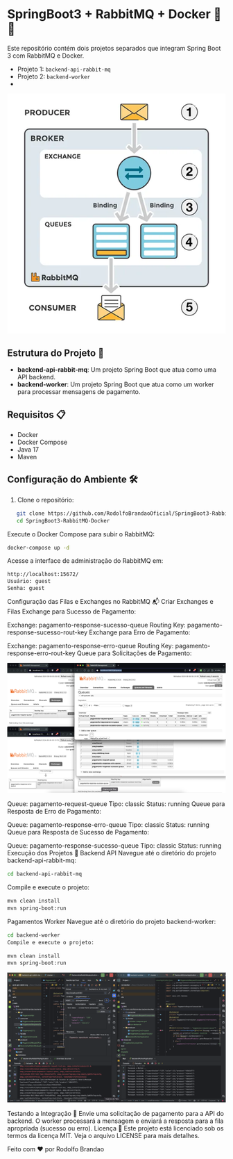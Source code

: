 # SpringBoot3 + RabbitMQ + Docker 🐳🚀

Este repositório contém dois projetos separados que integram Spring Boot 3 com RabbitMQ e Docker. 

- Projeto 1: `backend-api-rabbit-mq`
- Projeto 2: `backend-worker`
- 
<div align="center">
<img src="https://github.com/RodolfoBrandaoOficial/SpringBoot3-RabbitMQ-Docker/blob/main/srcGitHub/exemploExchanges.png?raw=true" width="700px" />
</div>

## Estrutura do Projeto 📂

- **backend-api-rabbit-mq**: Um projeto Spring Boot que atua como uma API backend.
- **backend-worker**: Um projeto Spring Boot que atua como um worker para processar mensagens de pagamento.

## Requisitos 📋

- Docker
- Docker Compose
- Java 17
- Maven

## Configuração do Ambiente 🛠️

1. Clone o repositório:
```bash
   git clone https://github.com/RodolfoBrandaoOficial/SpringBoot3-RabbitMQ-Docker.git
   cd SpringBoot3-RabbitMQ-Docker
```
Execute o Docker Compose para subir o RabbitMQ:

```bash
docker-compose up -d
```
Acesse a interface de administração do RabbitMQ em:

```arduino
http://localhost:15672/
Usuário: guest
Senha: guest
```
Configuração das Filas e Exchanges no RabbitMQ 📬
Criar Exchanges e Filas
Exchange para Sucesso de Pagamento:

Exchange: pagamento-response-sucesso-queue
Routing Key: pagamento-response-sucesso-rout-key
Exchange para Erro de Pagamento:

Exchange: pagamento-response-erro-queue
Routing Key: pagamento-response-erro-rout-key
Queue para Solicitações de Pagamento:

<div align="center">
<img src="https://github.com/RodolfoBrandaoOficial/SpringBoot3-RabbitMQ-Docker/blob/main/srcGitHub/configWeb.png?raw=true" width="700px" />
</div>

Queue: pagamento-request-queue
Tipo: classic
Status: running
Queue para Resposta de Erro de Pagamento:

Queue: pagamento-response-erro-queue
Tipo: classic
Status: running
Queue para Resposta de Sucesso de Pagamento:

Queue: pagamento-response-sucesso-queue
Tipo: classic
Status: running
Execução dos Projetos 🚀
Backend API
Navegue até o diretório do projeto backend-api-rabbit-mq:

```bash
cd backend-api-rabbit-mq
```
Compile e execute o projeto:

```bash
mvn clean install
mvn spring-boot:run
```
Pagamentos Worker
Navegue até o diretório do projeto backend-worker:

```bash
cd backend-worker
Compile e execute o projeto:
```
```bash
mvn clean install
mvn spring-boot:run
```

<div align="center">
<img src="https://github.com/RodolfoBrandaoOficial/SpringBoot3-RabbitMQ-Docker/blob/main/srcGitHub/explodaExecucao.png?raw=true" width="700px" />
</div>



Testando a Integração 🔄
Envie uma solicitação de pagamento para a API do backend.
O worker processará a mensagem e enviará a resposta para a fila apropriada (sucesso ou erro).
Licença 📄
Este projeto está licenciado sob os termos da licença MIT. Veja o arquivo LICENSE para mais detalhes.

Feito com ❤️ por Rodolfo Brandao
